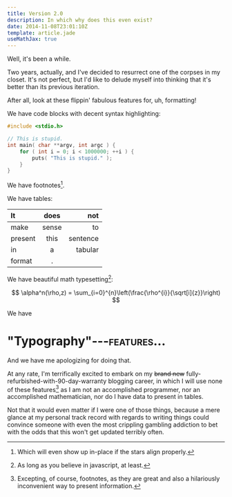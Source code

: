 ```yaml
---
title: Version 2.0
description: In which why does this even exist?
date: 2014-11-08T23:01:10Z
template: article.jade
useMathJax: true
---
```


Well, it's been a while.

Two years, actually, and I've decided to resurrect one of the corpses in
my closet. It's not perfect, but I'd like to delude myself into thinking
that it's better than its previous iteration.

After all, look at these flippin' fabulous features for, uh, formatting!

We have code blocks with decent syntax highlighting:

```c
#include <stdio.h>

// This is stupid.
int main( char **argv, int argc ) {
	for ( int i = 0; i < 1000000; ++i ) {
		puts( "This is stupid." );
	}
}
```

We have footnotes[^footnote].

We have tables:

|   It    | does  |   not    |
|:--------|:-----:|---------:|
|  make   | sense |    to    |
| present | this  | sentence |
|   in    |   a   | tabular  |
| format  |   .   |

We have beautiful math typesetting[^mathneedsjs]:

$$
\alpha^n(\rho,z) = \sum_{i=0}^{n}\left(\frac{\rho^{i}}{\sqrt[i]{z}}\right)
$$

We have

# "Typography"---<span class="smallcaps">features</span>...

And we have me apologizing for doing that.

At any rate, I'm terrifically excited to embark on my ~~brand new~~
fully-refurbished-with-90-day-warranty blogging career, in which I will
use none of these features[^orwilli] as I am not an accomplished
programmer, nor an accomplished mathematician, nor do I have data to
present in tables.

Not that it would even matter if I were one of those things, because a
mere glance at my personal track record with regards to writing things
could convince someone with even the most crippling gambling addiction
to bet with the odds that this won't get updated terribly often.


[^footnote]: Which will even show up in-place if the stars align
properly.

[^mathneedsjs]: As long as you believe in javascript, at least.

[^orwilli]: Excepting, of course, footnotes, as they are great and
also a hilariously inconvenient way to present information.
